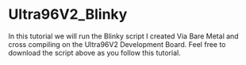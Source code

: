 # Ultra96V2_Blinky
In this tutorial we will run the Blinky script I created Via Bare Metal and cross compiling on the Ultra96V2 Development Board.
Feel free to download the script above as you follow this tutorial.
